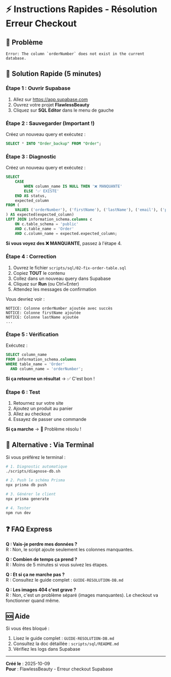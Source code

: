 # ⚡ Instructions Rapides - Résolution Erreur Checkout

## 🎯 Problème

```
Error: The column `orderNumber` does not exist in the current database.
```

## 🚀 Solution Rapide (5 minutes)

### Étape 1 : Ouvrir Supabase

1. Allez sur https://app.supabase.com
2. Ouvrez votre projet **FlawlessBeauty**
3. Cliquez sur **SQL Editor** dans le menu de gauche

### Étape 2 : Sauvegarder (Important !)

Créez un nouveau query et exécutez :

```sql
SELECT * INTO "Order_backup" FROM "Order";
```

### Étape 3 : Diagnostic

Créez un nouveau query et exécutez :

```sql
SELECT 
    CASE 
        WHEN column_name IS NULL THEN '❌ MANQUANTE'
        ELSE '✅ EXISTE'
    END AS status,
    expected_column
FROM (
    VALUES ('orderNumber'), ('firstName'), ('lastName'), ('email'), ('phone')
) AS expected(expected_column)
LEFT JOIN information_schema.columns c
    ON c.table_schema = 'public' 
    AND c.table_name = 'Order' 
    AND c.column_name = expected.expected_column;
```

**Si vous voyez des ❌ MANQUANTE**, passez à l'étape 4.

### Étape 4 : Correction

1. Ouvrez le fichier `scripts/sql/02-fix-order-table.sql`
2. Copiez **TOUT** le contenu
3. Collez dans un nouveau query dans Supabase
4. Cliquez sur **Run** (ou Ctrl+Enter)
5. Attendez les messages de confirmation

Vous devriez voir :
```
NOTICE: Colonne orderNumber ajoutée avec succès
NOTICE: Colonne firstName ajoutée
NOTICE: Colonne lastName ajoutée
...
```

### Étape 5 : Vérification

Exécutez :

```sql
SELECT column_name 
FROM information_schema.columns 
WHERE table_name = 'Order' 
  AND column_name = 'orderNumber';
```

**Si ça retourne un résultat** → ✅ C'est bon !

### Étape 6 : Test

1. Retournez sur votre site
2. Ajoutez un produit au panier
3. Allez au checkout
4. Essayez de passer une commande

**Si ça marche** → 🎉 Problème résolu !

## 📱 Alternative : Via Terminal

Si vous préférez le terminal :

```bash
# 1. Diagnostic automatique
./scripts/diagnose-db.sh

# 2. Push le schéma Prisma
npx prisma db push

# 3. Générer le client
npx prisma generate

# 4. Tester
npm run dev
```

## ❓ FAQ Express

**Q : Vais-je perdre mes données ?**  
R : Non, le script ajoute seulement les colonnes manquantes.

**Q : Combien de temps ça prend ?**  
R : Moins de 5 minutes si vous suivez les étapes.

**Q : Et si ça ne marche pas ?**  
R : Consultez le guide complet : `GUIDE-RESOLUTION-DB.md`

**Q : Les images 404 c'est grave ?**  
R : Non, c'est un problème séparé (images manquantes). Le checkout va fonctionner quand même.

## 🆘 Aide

Si vous êtes bloqué :

1. Lisez le guide complet : `GUIDE-RESOLUTION-DB.md`
2. Consultez la doc détaillée : `scripts/sql/README.md`
3. Vérifiez les logs dans Supabase

---

**Créé le** : 2025-10-09  
**Pour** : FlawlessBeauty - Erreur checkout Supabase
